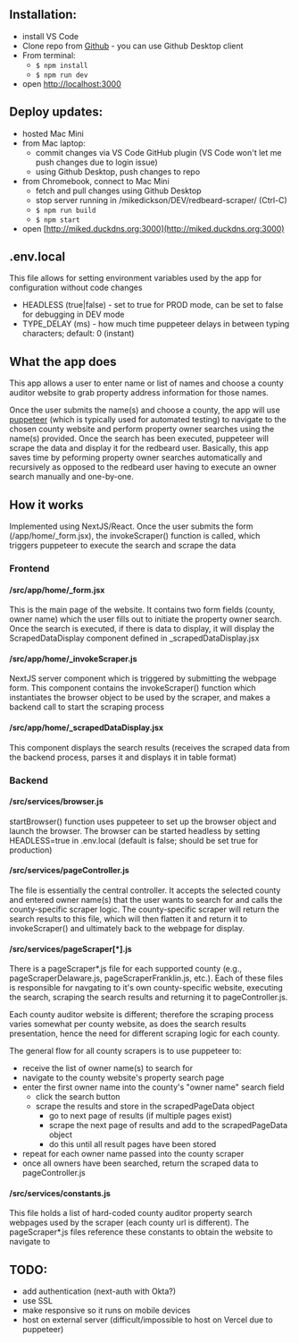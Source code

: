 ## Installation:

- install VS Code
- Clone repo from [Github](https://github.com/miked0809/redbeard-scraper.git) - you can use Github Desktop client
- From terminal:
  - `$ npm install`
  - `$ npm run dev`
- open [http://localhost:3000](http://localhost:3000)

## Deploy updates:

- hosted Mac Mini
- from Mac laptop:
  - commit changes via VS Code GitHub plugin (VS Code won't let me push changes due to login issue)
  - using Github Desktop, push changes to repo
- from Chromebook, connect to Mac Mini
  - fetch and pull changes using Github Desktop
  - stop server running in /mikedickson/DEV/redbeard-scraper/ (Ctrl-C)
  - `$ npm run build`
  - `$ npm start`
- open [http://miked.duckdns.org:3000](http://miked.duckdns.org:3000)

## .env.local

This file allows for setting environment variables used by the app for configuration without code changes

- HEADLESS (true|false) - set to true for PROD mode, can be set to false for debugging in DEV mode
- TYPE_DELAY (ms) - how much time puppeteer delays in between typing characters; default: 0 (instant)

## What the app does

This app allows a user to enter name or list of names and choose a county auditor website to grab property address information for those names.

Once the user submits the name(s) and choose a county, the app will use [puppeteer](https://pptr.dev/) (which is typically used for automated testing) to navigate to the chosen county website and perform property owner searches using the name(s) provided. Once the search has been executed, puppeteer will scrape the data and display it for the redbeard user. Basically, this app saves time by peforming property owner searches automatically and recursively as opposed to the redbeard user having to execute an owner search manually and one-by-one.

## How it works

Implemented using NextJS/React. Once the user submits the form (/app/home/\_form.jsx), the invokeScraper() function is called, which triggers puppeteer to execute the search and scrape the data

### Frontend

#### /src/app/home/\_form.jsx

This is the main page of the website. It contains two form fields (county, owner name) which the user fills out to initiate the property owner search. Once the search is executed, if there is data to display, it will display the ScrapedDataDisplay component defined in \_scrapedDataDisplay.jsx

#### /src/app/home/\_invokeScraper.js

NextJS server component which is triggered by submitting the webpage form. This component contains the invokeScraper() function which instantiates the browser object to be used by the scraper, and makes a backend call to start the scraping process

#### /src/app/home/\_scrapedDataDisplay.jsx

This component displays the search results (receives the scraped data from the backend process, parses it and displays it in table format)

####

### Backend

#### /src/services/browser.js

startBrowser() function uses puppeteer to set up the browser object and launch the browser. The browser can be started headless by setting HEADLESS=true in .env.local (default is false; should be set true for production)

#### /src/services/pageController.js

The file is essentially the central controller. It accepts the selected county and entered owner name(s) that the user wants to search for and calls the county-specific scraper logic. The county-specific scraper will return the search results to this file, which will then flatten it and return it to invokeScraper() and ultimately back to the webpage for display.

#### /src/services/pageScraper[*].js

There is a pageScraper\*.js file for each supported county (e.g., pageScraperDelaware.js, pageScraperFranklin.js, etc.). Each of these files is responsible for navgating to it's own county-specific website, executing the search, scraping the search results and returning it to pageController.js.

Each county auditor website is different; therefore the scraping process varies somewhat per county website, as does the search results presentation, hence the need for different scraping logic for each county.

The general flow for all county scrapers is to use puppeteer to:

- receive the list of owner name(s) to search for
- navigate to the county website's property search page
- enter the first owner name into the county's "owner name" search field
  - click the search button
  - scrape the results and store in the scrapedPageData object
    - go to next page of results (if multiple pages exist)
    - scrape the next page of results and add to the scrapedPageData object
    - do this until all result pages have been stored
- repeat for each owner name passed into the county scraper
- once all owners have been searched, return the scraped data to pageController.js

#### /src/services/constants.js

This file holds a list of hard-coded county auditor property search webpages used by the scraper (each county url is different). The pageScraper\*.js files reference these constants to obtain the website to navigate to

## TODO:

- add authentication (next-auth with Okta?)
- use SSL
- make responsive so it runs on mobile devices
- host on external server (difficult/impossible to host on Vercel due to puppeteer)
